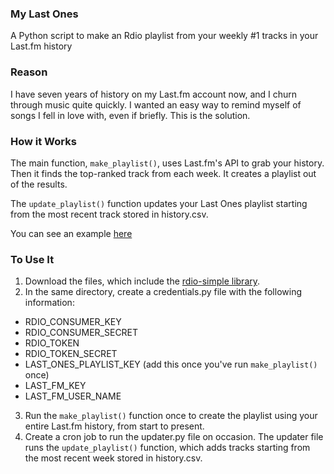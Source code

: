 ### My Last Ones

A Python script to make an Rdio playlist from your weekly #1 tracks in your Last.fm history

### Reason

I have seven years of history on my Last.fm account now, and I churn through music quite quickly. I wanted an easy way to remind myself of songs I fell in love with, even if briefly. This is the solution.

### How it Works

The main function, `make_playlist()`, uses Last.fm's API to grab your history. Then it finds the top-ranked track from each week. It creates a playlist out of the results. 

The `update_playlist()` function updates your Last Ones playlist starting from the most recent track stored in history.csv.

You can see an example [here](http://www.rdio.com/people/Barrett/playlists/5782567/Last_Ones/)

### To Use It

1. Download the files, which include the [rdio-simple library](https://github.com/rdio/rdio-simple/tree/master/python).
2. In the same directory, create a credentials.py file with the following information:
* RDIO_CONSUMER_KEY
* RDIO_CONSUMER_SECRET
* RDIO_TOKEN
* RDIO_TOKEN_SECRET
* LAST_ONES_PLAYLIST_KEY (add this once you've run `make_playlist()` once)
* LAST_FM_KEY
* LAST_FM_USER_NAME
3. Run the `make_playlist()` function once to create the playlist using your entire Last.fm history, from start to present.
4. Create a cron job to run the updater.py file on occasion. The updater file runs the `update_playlist()` function, which adds tracks starting from the most recent week stored in history.csv.